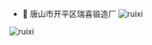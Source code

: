 - 👋 唐山市开平区瑞喜锻造厂
![ruixi](https://thumbsnap.com/i/9Zww2Qys.jpg)

![ruixi](https://user-images.githubusercontent.com/116528213/197428900-d4ead003-ff37-4961-b423-327ffdb0b4e2.jpg)
<!---
ruixiduanzao/ruixiduanzao is a ✨ special ✨ repository because its `README.md` (this file) appears on your GitHub profile.
You can click the Preview link to take a look at your changes.
--->
